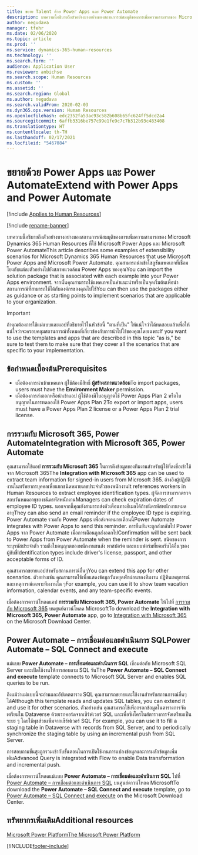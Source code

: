 ```yaml
---
title: ขยาย Talent ด้วย Power Apps และ Power Automate
description: บทความนี้อธิบายถึงตัวอย่างบางอย่างของสถานการณ์สมมุติของการเพิ่มความสามารถของ Microsoft Dynamics 365 Human Resources ที่ใช้ Microsoft Power Apps และ Microsoft Power Automate
author: negudava
manager: tfehr
ms.date: 02/06/2020
ms.topic: article
ms.prod: ''
ms.service: dynamics-365-human-resources
ms.technology: ''
ms.search.form: ''
audience: Application User
ms.reviewer: anbichse
ms.search.scope: Human Resources
ms.custom: ''
ms.assetid: ''
ms.search.region: Global
ms.author: negudava
ms.search.validFrom: 2020-02-03
ms.dyn365.ops.version: Human Resources
ms.openlocfilehash: edc2352fa53ac93c582b608b65fc624ff5dcd2a4
ms.sourcegitcommit: 6affb3316be757c99e1fe9c7c7b312b93c483408
ms.translationtype: HT
ms.contentlocale: th-TH
ms.lasthandoff: 02/17/2021
ms.locfileid: "5467084"
---
```

# <a name="extend-with-power-apps-and-power-automate"></a><span data-ttu-id="c249c-103">ขยายด้วย Power Apps และ Power Automate</span><span class="sxs-lookup"><span data-stu-id="c249c-103">Extend with Power Apps and Power Automate</span></span>

[!include [Applies to Human Resources](../includes/applies-to-hr.md)]

[!include [rename-banner](~/includes/cc-data-platform-banner.md)]

<span data-ttu-id="c249c-104">บทความนี้อธิบายถึงตัวอย่างบางอย่างของสถานการณ์สมมุติของการเพิ่มความสามารถของ Microsoft Dynamics 365 Human Resources ที่ใช้ Microsoft Power Apps และ Microsoft Power Automate</span><span class="sxs-lookup"><span data-stu-id="c249c-104">This article describes some examples of extensibility scenarios for Microsoft Dynamics 365 Human Resources that use Microsoft Power Apps and Microsoft Power Automate.</span></span> <span data-ttu-id="c249c-105">คุณสามารถนำเข้าโซลูชันแพคเกจที่เชื่อมโยงกับแต่ละตัวอย่างไปยังสภาพแวดล้อม Power Apps ของคุณ</span><span class="sxs-lookup"><span data-stu-id="c249c-105">You can import the solution package that is associated with each example into your Power Apps environment.</span></span> <span data-ttu-id="c249c-106">จากนั้นคุณสามารถใช้แพคเกจเป็นคำแนะนำหรือเป็นจุดเริ่มต้นเพื่อนำสถานการณ์ที่สามารถใช้ได้กับองค์กรของคุณไปใช้</span><span class="sxs-lookup"><span data-stu-id="c249c-106">You can then use the packages either as guidance or as starting points to implement scenarios that are applicable to your organization.</span></span>

> [!IMPORTANT]
> <span data-ttu-id="c249c-107">ถ้าคุณต้องการใช้แม่แบบและแอปที่อธิบายไว้ในหัวข้อนี้ "ตามที่เป็น" ให้แน่ใจว่าได้ทดสอบแล้วเพื่อให้แน่ใจว่าจะครอบคลุมสถานการณ์ทั้งหมดที่เกี่ยวข้องกับการนำไปใช้ของคุณโดยเฉพาะ</span><span class="sxs-lookup"><span data-stu-id="c249c-107">If you want to use the templates and apps that are described in this topic "as is," be sure to test them to make sure that they cover all the scenarios that are specific to your implementation.</span></span>

## <a name="prerequisites"></a><span data-ttu-id="c249c-108">ข้อกำหนดเบื้องต้น</span><span class="sxs-lookup"><span data-stu-id="c249c-108">Prerequisites</span></span>

- <span data-ttu-id="c249c-109">เมื่อต้องการนำเข้าแพคเกจ ผู้ใช้ต้องมีสิทธิ์ **ผู้สร้างสภาพแวดล้อม**</span><span class="sxs-lookup"><span data-stu-id="c249c-109">To import packages, users must have the **Environment Maker** permission.</span></span>
- <span data-ttu-id="c249c-110">เมื่อต้องการส่งออกหรือนำเข้าแอป ผู้ใช้ต้องมีใบอนุญาตใช้ Power Apps Plan 2 หรือใบอนุญาตในการทดลองใช้ Power Apps Plan 2</span><span class="sxs-lookup"><span data-stu-id="c249c-110">To export or import apps, users must have a Power Apps Plan 2 license or a Power Apps Plan 2 trial license.</span></span>

## <a name="integration-with-microsoft-365-power-automate"></a><span data-ttu-id="c249c-111">การรวมกับ Microsoft 365, Power Automate</span><span class="sxs-lookup"><span data-stu-id="c249c-111">Integration with Microsoft 365, Power Automate</span></span>

<span data-ttu-id="c249c-112">คุณสามารถใช้แอป **การรวมกับ Microsoft 365** ในการดึงข้อมูลของทีมงานสำหรับผู้ใช้ที่ลงชื่อเข้าใช้จาก Microsoft 365</span><span class="sxs-lookup"><span data-stu-id="c249c-112">The **Integration with Microsoft 365** app can be used to extract team information for signed-in users from Microsoft 365.</span></span> <span data-ttu-id="c249c-113">อ้างอิงผู้ปฏิบัติงานในทรัพยากรบุคคลเพื่อแยกชนิดหมายเลขประจำตัวของพนักงาน</span><span class="sxs-lookup"><span data-stu-id="c249c-113">It references workers in Human Resources to extract employee identification types.</span></span> <span data-ttu-id="c249c-114">ผู้จัดการสามารถตรวจสอบวันหมดอายุของชนิดรหัสพนักงาน</span><span class="sxs-lookup"><span data-stu-id="c249c-114">Managers can check expiration dates of employee ID types.</span></span> <span data-ttu-id="c249c-115">นอกจากนี้คุณยังสามารถส่งตัวเตือนทางอีเมลได้ถ้าชนิดรหัสพนักงานหมดอายุ</span><span class="sxs-lookup"><span data-stu-id="c249c-115">They can also send an email reminder if the employee ID type is expiring.</span></span> <span data-ttu-id="c249c-116">Power Automate รวมกับ Power Apps เพื่อส่งจดหมายเตือนนี้</span><span class="sxs-lookup"><span data-stu-id="c249c-116">Power Automate integrates with Power Apps to send this reminder.</span></span> <span data-ttu-id="c249c-117">การยืนยันจะถูกส่งกลับไป Power Apps จาก Power Automate เมื่อการเตือนถูกส่งออกไป</span><span class="sxs-lookup"><span data-stu-id="c249c-117">Confirmation will be sent back to Power Apps from Power Automate when the reminder is sent.</span></span> <span data-ttu-id="c249c-118">ชนิดของการระบุรหัสประจำตัว รวมถึงใบอนุญาตของพนักงานขนส่ง พาสปอร์ต และแบบฟอร์มที่ยอมรับได้อื่นๆของผู้ขับขี่</span><span class="sxs-lookup"><span data-stu-id="c249c-118">Identification types include driver's license, passport, and other acceptable forms of ID.</span></span>

<span data-ttu-id="c249c-119">คุณสามารถขยายแอปสำหรับสถานการณ์อื่นๆ</span><span class="sxs-lookup"><span data-stu-id="c249c-119">You can extend this app for other scenarios.</span></span> <span data-ttu-id="c249c-120">ตัวอย่างเช่น คุณสามารถใช้เพื่อแสดงข้อมูลวันหยุดพักผ่อนของทีมงาน ปฏิทินเหตุการณ์ และเหตุการณ์เฉพาะทีมงานใด ๆ</span><span class="sxs-lookup"><span data-stu-id="c249c-120">For example, you can use it to show team vacation information, calendar events, and any team-specific events.</span></span>

<span data-ttu-id="c249c-121">เมื่อต้องการดาวน์โหลดแอป **การรวมกับ Microsoft 365, Power Automate** ให้ไปที่ [การรวมกับ Microsoft 365](https://go.microsoft.com/fwlink/?linkid=2081787) บนศูนย์ดาวน์โหลด Microsoft</span><span class="sxs-lookup"><span data-stu-id="c249c-121">To download the **Integration with Microsoft 365, Power Automate** app, go to [Integration with Microsoft 365](https://go.microsoft.com/fwlink/?linkid=2081787) on the Microsoft Download Center.</span></span>

## <a name="power-automate--sql-connect-and-execute"></a><span data-ttu-id="c249c-122">Power Automate – การเชื่อมต่อและดำเนินการ SQL</span><span class="sxs-lookup"><span data-stu-id="c249c-122">Power Automate – SQL Connect and execute</span></span>

<span data-ttu-id="c249c-123">แม่แบบ **Power Automate – การเชื่อมต่อและดำเนินการ SQL** เชื่อมต่อกับ Microsoft SQL Server และเปิดใช้งานให้การสอบถาม SQL รัน</span><span class="sxs-lookup"><span data-stu-id="c249c-123">The **Power Automate – SQL Connect and execute** template connects to Microsoft SQL Server and enables SQL queries to be run.</span></span>

<span data-ttu-id="c249c-124">ถึงแม้ว่าแม่แบบนี้จะอ่านและอัปเดตตาราง SQL คุณสามารถขยายและใช้งานสำหรับสถานการณ์อื่นๆได้</span><span class="sxs-lookup"><span data-stu-id="c249c-124">Although this template reads and updates SQL tables, you can extend it and use it for other scenarios.</span></span> <span data-ttu-id="c249c-125">ตัวอย่างเช่น คุณสามารถใช้เพื่อกรอกข้อมูลในตารางการจัดเตรียมใน Dataverse ด้วยเรกคอร์ดจากเซิร์ฟเวอร์ SQL และเพื่อซิงโครไนส์ตารางการจัดเตรียมเป็นระยะ ๆ โดยใช้พุชส่วนเพิ่มจากเซิร์ฟเวอร์ SQL </span><span class="sxs-lookup"><span data-stu-id="c249c-125">For example, you can use it to fill a staging table in Dataverse with records from SQL Server, and to periodically synchronize the staging table by using an incremental push from SQL Server.</span></span>

<span data-ttu-id="c249c-126">การสอบถามขั้นสูงถูกรวมเข้ากับขั้นตอนในการเปิดใช้งานการแปลงข้อมูลและการผลักข้อมูลเพิ่มเติม</span><span class="sxs-lookup"><span data-stu-id="c249c-126">Advanced Query is integrated with Flow to enable Data transformation and incremental push.</span></span>

<span data-ttu-id="c249c-127">เมื่อต้องการดาวน์โหลดแม่แบบ **Power Automate – การเชื่อมต่อและดำเนินการ SQL** ไปที่ [Power Automate – การเชื่อมต่อและดำเนินการ SQL](https://go.microsoft.com/fwlink/?linkid=2081789) บนศูนย์ดาวน์โหลด Microsoft</span><span class="sxs-lookup"><span data-stu-id="c249c-127">To download the **Power Automate – SQL Connect and execute** template, go to [Power Automate – SQL Connect and execute](https://go.microsoft.com/fwlink/?linkid=2081789) on the Microsoft Download Center.</span></span>

## <a name="additional-resources"></a><span data-ttu-id="c249c-128">ทรัพยากรเพิ่มเติม</span><span class="sxs-lookup"><span data-stu-id="c249c-128">Additional resources</span></span>

[<span data-ttu-id="c249c-129">Microsoft Power Platform</span><span class="sxs-lookup"><span data-stu-id="c249c-129">The Microsoft Power Platform</span></span>](https://docs.microsoft.com/power-platform/admin/admin-documentation)</br>

[!INCLUDE[footer-include](../includes/footer-banner.md)]